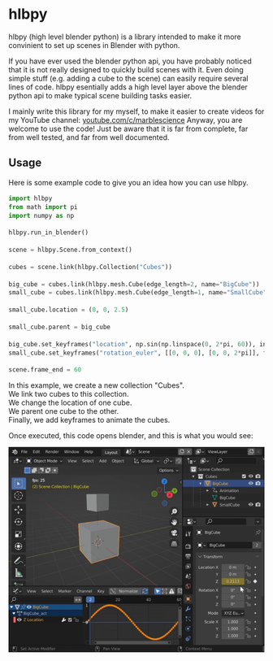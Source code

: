 # hlbpy

hlbpy (high level blender python) is a library intended to make it more convinient to set up scenes in Blender with python. 

If you have ever used the blender python api, you have probably noticed that it is not really designed to quickly build scenes with it. Even doing simple stuff (e.g. adding a cube to the scene) can easily require several lines of code. hlbpy esentially adds a high level layer above the blender python api to make typical scene building tasks easier. 

I mainly write this library for my myself, to make it easier to create videos for my YouTube channel: [youtube.com/c/marblescience](https://www.youtube.com/c/marblescience)
Anyway, you are welcome to use the code! Just be aware that it is far from complete, far from well tested, and far from well documented.

## Usage

Here is some example code to give you an idea how you can use hlbpy.

```python
import hlbpy
from math import pi
import numpy as np

hlbpy.run_in_blender()

scene = hlbpy.Scene.from_context()

cubes = scene.link(hlbpy.Collection("Cubes"))

big_cube = cubes.link(hlbpy.mesh.Cube(edge_length=2, name="BigCube"))
small_cube = cubes.link(hlbpy.mesh.Cube(edge_length=1, name="SmallCube"))

small_cube.location = (0, 0, 2.5)

small_cube.parent = big_cube

big_cube.set_keyframes("location", np.sin(np.linspace(0, 2*pi, 60)), index=2)
small_cube.set_keyframes("rotation_euler", [[0, 0, 0], [0, 0, 2*pi]], frame_numbers=[0, 60])

scene.frame_end = 60
```
In this example, we create a new collection "Cubes".  
We link two cubes to this collection.  
We change the location of one cube.  
We parent one cube to the other.  
Finally, we add keyframes to animate the cubes.  

Once executed, this code opens blender, and this is what you would see:

<img src="images/basic_scene.gif"/>
